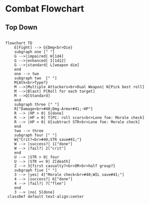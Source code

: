 # Combat Flowchart

## Top Down

```mermaid

flowchart TD
    E[Fight] --> G{Dmg<br>Die}
    subgraph one [" "]
    G -->|impaired| H[1d4]
    G -->|enhanced| I[1d12]
    G -->|standard| L[weapon die]
    end
    one --> two
    subgraph two  [" "]
    M{Atk<br>Type?}
    M -->|Multiple Attackers<br>Dual Weapon| N[Pick best roll]
    M -->|Blast| P[Roll for each target]
    M -->Q[Standard]
    end
    subgraph three [" "]
    R["Damage<br>#40;Dmg-Armor#41;-HP"]
    R --> |HP > 0| S[done]
    R --> |HP = 0| T[PC: roll scars<br>Lone foe: Morale check]
    R --> |HP < 0| U[subtract STR<br>Lone foe: Morale check]
    end
    two --> three
    subgraph four [" "]
    W{"Crit?<br>#40;STR save#41;"}
    W --> |success?| 1["done"]
    W --> |fail?| 2["crit"]
    end
    U --> |STR > 0| four
    U --> |STR =< 0| Z[death]
    Z --> 3{first casualty?<br>OR<br>half group?}
    subgraph five [" "]
    3 --> |yes| 4["Morale check<br>#40;WIL save#41;"]
    4 --> |success?| 6["done"]
    4 --> |fail?| 7["flee"]
    end
    3 --> |no| 5[done]
 classDef default text-align:center
   
```




<script src="https://cdnjs.cloudflare.com/ajax/libs/mermaid/8.0.0/mermaid.min.js"></script>
  <script>
  var config = {
      startOnLoad:true,
      theme: 'default',
      flowchart:{
              useMaxWidth:false,
              htmlLabels:true
          }
  };
  mermaid.initialize(config);
  window.mermaid.init(undefined, document.querySelectorAll('.language-mermaid'));
  </script>
  <style media="screen">
    code.language-mermaid {
      background-color: transparent;
      border: none;
    }
  </style>


<script src="https://cdnjs.cloudflare.com/ajax/libs/mermaid/8.0.0/mermaid.min.js"></script>
  <script>
  var config = {
      startOnLoad:true,
      theme: 'default',
      flowchart:{
              useMaxWidth:false,
              htmlLabels:true
          }
  };
  mermaid.initialize(config);
  window.mermaid.init(undefined, document.querySelectorAll('.language-mermaid'));
  </script>
  <style media="screen">
    code.language-mermaid {
      background-color: transparent;
      border: none;
    }
  </style>
